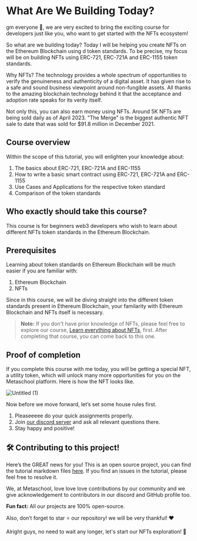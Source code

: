 # What Are We Building Today?

gm everyone 🌈, we are very excited to bring the exciting course for developers just like you, who want to get started with the NFTs ecosystem!

So what are we building today? Today I will be helping you create NFTs on the Ethereum Blockchain using d token standards. To be precise, my focus will be on building NFTs using ERC-721, ERC-721A and ERC-1155 token standards.

Why NFTs? The technology provides a whole spectrum of opportunities to verify the genuineness and authenticity of a digital asset. It has given rise to a safe and sound business viewpoint around non-fungible assets. All thanks to the amazing blockchain technology behind it that the acceptance and adoption rate speaks for its verity itself.

Not only this, you can also earn money using NFTs. Around 5K NFTs are being sold daily as of April 2023. "The Merge" is the biggest authentic NFT sale to date that was sold for $91.8 million in December 2021.

## Course overview

Within the scope of this tutorial, you will enlighten your knowledge about:

1.  The basics about ERC-721, ERC-721A and ERC-1155
2.  How to write a basic smart contract using ERC-721, ERC-721A and ERC-1155
3.  Use Cases and Applications for the respective token standard
4.  Comparison of the token standards

## Who exactly should take this course?

This course is for beginners web3 developers who wish to learn about different NFTs token standards in the Ethereum Blockchain.

## Prerequisites

Learning about token standards on Ethereum Blockchain will be much easier if you are familiar with:

1. Ethereum Blockchain
2. NFTs

Since in this course, we will be diving straight into the different token standards present in Ethereum Blockchain, your familarity with Ethereum Blockchain and NFTs itself is necessary.

> **Note:** If you don't have prior knowledge of NFTs, please feel free to explore our course, [Learn everything about NFTs](https://metaschool.so/courses/learn-everything-about-nfts), first. After completing that course, you can come back to this one.

## Proof of completion

If you complete this course with me today, you will be getting a special NFT, a utility token, which will unlock many more opportunities for you on the Metaschool platform. Here is how the NFT looks like.

![Untitled (1)](https://github.com/0xmetaschool/Learning-Projects/assets/129931419/39ec7f2b-da59-4a3c-b81f-90e3fe8c50c4)

Now before we move forward, let’s set some house rules first.

1. Pleaseeeee do your quick assignments properly.
2. Join [our discord server](https://discord.gg/vbVMUwXWgc) and ask all relevant questions there.
3. Stay happy and positive!

## 🛠 Contributing to this project!

Here’s the GREAT news for you! This is an open source project, you can find the tutorial markdown files [here](https://github.com/0xmetaschool/Learning-Projects/tree/main/Creating%20NFTs%20using%20different%20token%20standards). If you find an issues in the tutorial, please feel free to resolve it.

We, at Metaschool, love love love contributions by our community and we give acknowledgement to contributors in our discord and GitHub profile too.

**Fun fact:** All our projects are 100% open-source.

Also, don’t forget to star ⭐️ our repository! we will be very thankful! ♥️

Alright guys, no need to wait any longer, let's start our NFTs exploration! 🙌
